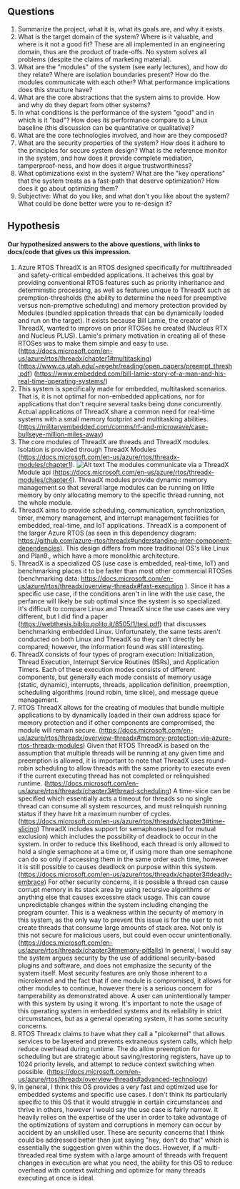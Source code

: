 ## Questions  

1. Summarize the project, what it is, what its goals are, and why it exists.
2. What is the target domain of the system? Where is it valuable, and where is it not a good fit? These are all implemented in an engineering domain, thus are the product of trade-offs. No system solves all problems (despite the claims of marketing material).
3. What are the "modules" of the system (see early lectures), and how do they relate? Where are isolation boundaries present? How do the modules communicate with each other? What performance implications does this structure have?
4. What are the core abstractions that the system aims to provide. How and why do they depart from other systems?
5. In what conditions is the performance of the system "good" and in which is it "bad"? How does its performance compare to a Linux baseline (this discussion can be quantitative or qualitative)?
6. What are the core technologies involved, and how are they composed?
7. What are the security properties of the system? How does it adhere to the principles for secure system design? What is the reference monitor in the system, and how does it provide complete mediation, tamperproof-ness, and how does it argue trustworthiness?
8. What optimizations exist in the system? What are the "key operations" that the system treats as a fast-path that deserve optimization? How does it go about optimizing them?
9. Subjective: What do you like, and what don't you like about the system? What could be done better were you to re-design it?


## Hypothesis
#### Our hypothesized answers to the above questions, with links to docs/code that gives us this impression.
1. Azure RTOS ThreadX is an RTOS designed specifically for multithreaded and safety-critical embedded applications. It acheives this goal by providing conventional RTOS features such as priority inheritance and deterministic processing, as well as features unique to ThreadX such as premption-thresholds (the ability to determine the need for preemptive versus non-premptive scheduling) and memory protection provided by Modules (bundled application threads that can be dynamically loaded and run on the target). It exists because Bill Lamie, the creator of ThreadX, wanted to improve on
prior RTOSes he created (Nucleus RTX and Nucleus PLUS). Lamie's primary
motivation in creating all of these RTOSes was to make them simple and easy to
use. 
   (https://docs.microsoft.com/en-us/azure/rtos/threadx/chapter1#multitasking)
(https://www.cs.utah.edu/~regehr/reading/open_papers/preempt_thresh.pdf)
  (https://www.embedded.com/bill-lamie-story-of-a-man-and-his-real-time-operating-systems/)  
2. This system is specifically made for embedded, multitasked scenarios. That
   is, it is not optimal for non-embedded applications, nor for applications
that don't require several tasks being done concurrently. Actual applications
of ThreadX share a common need for real-time systems with a small memory footprint and multitasking abilities. 
(https://militaryembedded.com/comms/rf-and-microwave/case-bullseye-million-miles-away)
3. The core modules of ThreadX are threads and ThreadX modules. 
Isolation is provided through ThreadX Modules (https://docs.microsoft.com/en-us/azure/rtos/threadx-modules/chapter1).
![Alt text](https://docs.microsoft.com/en-us/azure/rtos/threadx-modules/media/image2.png "a title") 
The modules communicate via a ThreadX Module api (https://docs.microsoft.com/en-us/azure/rtos/threadx-modules/chapter4).
ThreadX modules provide dynamic memory management so that several large modules can be running on little memory by only allocating memory to the specific thread running, not the whole module. 
4. ThreadX aims to provide scheduling, communication, synchronization, timer, memory management, and interrupt management facilities for embedded, real-time, and IoT applications. ThreadX is a component of the larger Azure RTOS (as seen in this dependency diagram: https://github.com/azure-rtos/threadx#understanding-inter-component-dependencies). This design differs from more traditional OS's like Linux and Plan9., which have a more monolithic architecture.  
5. ThreadX is a specialized OS (use case is embedded, real-time, IoT) and benchmarking places it to be faster than most other commercial RTOSes (benchmarking data: https://docs.microsoft.com/en-us/azure/rtos/threadx/overview-threadx#fast-execution ). Since it has a specific use case, if the conditions aren't in line with the use case, the perfance will likely be sub optimal since the system is so specialized. It's difficult to compare Linux and ThreadX since the use cases are very different, but I did find a paper (https://webthesis.biblio.polito.it/8505/1/tesi.pdf) that discusses benchmarking embedded Linux. Unfortunately, the same tests aren't conducted on both Linux and ThreadX so they can't directly be compared; however, the information found was still interesting.  
6. ThreadX consists of four types of program execution: Initialization, Thread Execution, Interrupt Service Routines (ISRs), and Application Timers. Each of these execution modes consists of different components, but generally each mode consists of memory usage (static, dynamic), interrupts, threads, application definition, preemption, scheduling algorithms (round robin, time slice), and message queue management.  
7. RTOS ThreadX allows for the creating of modules that bundle multiple applications to by dynamically loaded in their own address space for memory protection and if other components are compromised, the module will remain secure. (https://docs.microsoft.com/en-us/azure/rtos/threadx/overview-threadx#memory-protection-via-azure-rtos-threadx-modules) Given that RTOS ThreadX is based on the assumption that multiple threads will be running at any given time and preemption is allowed, it is important to note that ThreadX uses round-robin scheduling to allow threads with the same priority to execute even if the current executing thread has not completed or relinquished runtime. (https://docs.microsoft.com/en-us/azure/rtos/threadx/chapter3#thread-scheduling) A time-slice can be specified which essentially acts a timeout for threads so no single thread can consume all system resources, and must relinquish running status if they have hit a maximum number of cycles. (https://docs.microsoft.com/en-us/azure/rtos/threadx/chapter3#time-slicing) 
	ThreadX includes support for semaphones(used for mutual exclusion) which includes the possibility of deadlock to occur in the system. In order to reduce this likelihood, each thread is only allowed to hold a single semaphone at a time or, if using more than one semaphone can do so only if accessing them in the same order each time, however it is still possible to causes deadlock on purpose within this system. (https://docs.microsoft.com/en-us/azure/rtos/threadx/chapter3#deadly-embrace)
	For other security concerns, it is possible a thread can cause corrupt memory in its stack area by using recursive algorithms or anything else that causes excessive stack usage. This can cause unpredictable changes within the system including changing the program counter. This is a weakness within the security of memory in this system, as the only way to prevent this issue is for the user to not create threads that consume large amounts of stack area. Not only is this not secure for malicious users, but could even occur unintentionally. (https://docs.microsoft.com/en-us/azure/rtos/threadx/chapter3#memory-pitfalls)
	In general, I would say the system argues security by the use of additional security-based plugins and software, and does not emphasize the security of the system itself. Most security features are only those inherent to a microkernel and the fact that if one module is compromised, it allows for other modules to continue, however there is a serious concern for tamperability as demonstrated above. A user can unintentionally tamper with this system by using it wrong. It's important to note the usage of this operating system in embedded systems and its reliability in strict circumstances, but as a general operating system, it has some security concerns. 
8. RTOS Threadx claims to have what they call a "picokernel" that allows services to be layered and prevents extraneous system calls, which help reduce overhead during runtime. The do allow preemption for scheduling but are strategic about saving/restoring registers, have up to 1024 priority levels, and attempt to reduce context switching when possible. (https://docs.microsoft.com/en-us/azure/rtos/threadx/overview-threadx#advanced-technology)
9. In general, I think this OS provides a very fast and optimized use for embedded systems and specific use cases. I don't think its particularly specific to this OS that it would struggle in certain circumstances and thrive in others, however I would say the use case is fairly narrow. It heavily relies on the expertise of the user in order to take advantage of the optimizations of system and corruptions in memory can occur by accident by an unskilled user. These are security concerns that I think could be addressed better than just saying "hey, don't do that" which is essentially the suggestion given within the docs. However, if a multi-threaded real time system with a large amount of threads with frequent changes in execution are what you need, the ability for this OS to reduce overhead with context switching and optimize for many threads executing at once is ideal.

